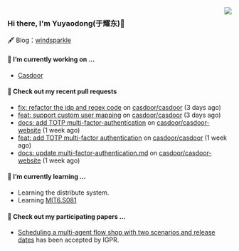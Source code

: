 <img align="right" src="https://github-readme-stats.vercel.app/api?username=leo220yuyaodog&show_icons=true&icon_color=805AD5&text_color=718096&bg_color=ffffff&hide_title=true" />

### Hi there, I'm Yuyaodong(于耀东)👋
🖋 Blog：[windsparkle](https://blog.windsparkle.top)
#### 🔭 I’m currently working on ...
- [Casdoor](https://github.com/casdoor)

#### 🔨 Check out my recent pull requests

- [fix: refactor the idp and regex code](https://github.com/casdoor/casdoor/pull/2030) on [casdoor/casdoor](https://github.com/casdoor/casdoor) (3 days ago)
- [feat: support custom user mapping](https://github.com/casdoor/casdoor/pull/2029) on [casdoor/casdoor](https://github.com/casdoor/casdoor) (3 days ago)
- [docs: add TOTP multi-factor-authentication](https://github.com/casdoor/casdoor-website/pull/500) on [casdoor/casdoor-website](https://github.com/casdoor/casdoor-website) (1 week ago)
- [feat: add TOTP multi-factor authentication](https://github.com/casdoor/casdoor/pull/2014) on [casdoor/casdoor](https://github.com/casdoor/casdoor) (1 week ago)
- [docs: update multi-factor-authentication.md](https://github.com/casdoor/casdoor-website/pull/499) on [casdoor/casdoor-website](https://github.com/casdoor/casdoor-website) (1 week ago)

#### 🌱 I’m currently learning ...
- Learning the distribute system.
- Learning [MIT6.S081](https://pdos.csail.mit.edu/6.828/2021/schedule.html)

#### 📜 Check out my participating papers ...
- [Scheduling a multi-agent flow shop with two scenarios and release dates](https://www.tandfonline.com/doi/full/10.1080/00207543.2023.2188646) has been accepted by IGPR.

